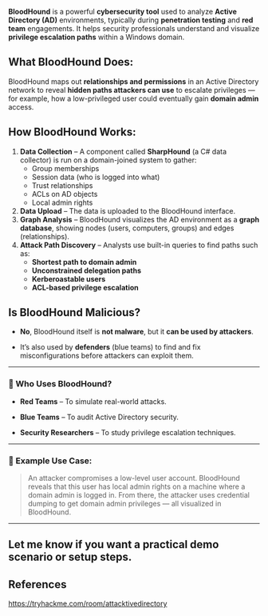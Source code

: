 **BloodHound** is a powerful **cybersecurity tool** used to analyze **Active Directory (AD)** environments, typically during **penetration testing** and **red team** engagements. It helps security professionals understand and visualize **privilege escalation paths** within a Windows domain.

## What BloodHound Does:

BloodHound maps out **relationships and permissions** in an Active Directory network to reveal **hidden paths attackers can use** to escalate privileges — for example, how a low-privileged user could eventually gain **domain admin** access.


## How BloodHound Works:

1. **Data Collection** – A component called **SharpHound** (a C# data collector) is run on a domain-joined system to gather:
    - Group memberships
    - Session data (who is logged into what)
    - Trust relationships
    - ACLs on AD objects
    - Local admin rights
2. **Data Upload** – The data is uploaded to the BloodHound interface.
3. **Graph Analysis** – BloodHound visualizes the AD environment as a **graph database**, showing nodes (users, computers, groups) and edges (relationships).
4. **Attack Path Discovery** – Analysts use built-in queries to find paths such as:
    - **Shortest path to domain admin**
    - **Unconstrained delegation paths**
    - **Kerberoastable users**
    - **ACL-based privilege escalation**


## Is BloodHound Malicious?

- **No**, BloodHound itself is **not malware**, but it **can be used by attackers**.
    
- It’s also used by **defenders** (blue teams) to find and fix misconfigurations before attackers can exploit them.
    

---

### 🧰 Who Uses BloodHound?

- **Red Teams** – To simulate real-world attacks.
    
- **Blue Teams** – To audit Active Directory security.
    
- **Security Researchers** – To study privilege escalation techniques.
    

---

### 🧠 Example Use Case:

> An attacker compromises a low-level user account. BloodHound reveals that this user has local admin rights on a machine where a domain admin is logged in. From there, the attacker uses credential dumping to get domain admin privileges — all visualized in BloodHound.

---

Let me know if you want a practical demo scenario or setup steps.
---

## References

https://tryhackme.com/room/attacktivedirectory